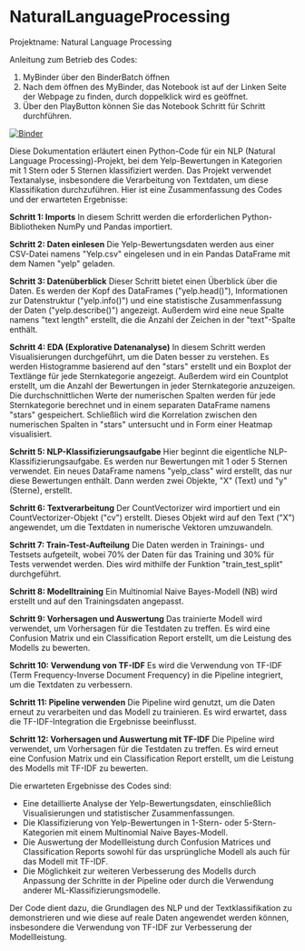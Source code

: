 # NaturalLanguageProcessing

Projektname: Natural Language Processing

Anleitung zum Betrieb des Codes:

1. MyBinder über den BinderBatch öffnen
2. Nach dem öffnen des MyBinder, das Notebook ist auf der Linken Seite der Webpage zu finden, durch doppelklick wird es geöffnet.
3. Über den PlayButton können Sie das Notebook Schritt für Schritt durchführen.
    
[![Binder](https://mybinder.org/badge_logo.svg)](https://mybinder.org/v2/gh/Phips91/NaturalLanguageProcessing.git/HEAD)


Diese Dokumentation erläutert einen Python-Code für ein NLP (Natural Language Processing)-Projekt, bei dem Yelp-Bewertungen in Kategorien mit 1 Stern oder 5 Sternen klassifiziert werden. Das Projekt verwendet Textanalyse, insbesondere die Verarbeitung von Textdaten, um diese Klassifikation durchzuführen. Hier ist eine Zusammenfassung des Codes und der erwarteten Ergebnisse:

**Schritt 1: Imports**
In diesem Schritt werden die erforderlichen Python-Bibliotheken NumPy und Pandas importiert.

**Schritt 2: Daten einlesen**
Die Yelp-Bewertungsdaten werden aus einer CSV-Datei namens "Yelp.csv" eingelesen und in ein Pandas DataFrame mit dem Namen "yelp" geladen.

**Schritt 3: Datenüberblick**
Dieser Schritt bietet einen Überblick über die Daten. Es werden der Kopf des DataFrames ("yelp.head()"), Informationen zur Datenstruktur ("yelp.info()") und eine statistische Zusammenfassung der Daten ("yelp.describe()") angezeigt. Außerdem wird eine neue Spalte namens "text length" erstellt, die die Anzahl der Zeichen in der "text"-Spalte enthält.

**Schritt 4: EDA (Explorative Datenanalyse)**
In diesem Schritt werden Visualisierungen durchgeführt, um die Daten besser zu verstehen. Es werden Histogramme basierend auf den "stars" erstellt und ein Boxplot der Textlänge für jede Sternkategorie angezeigt. Außerdem wird ein Countplot erstellt, um die Anzahl der Bewertungen in jeder Sternkategorie anzuzeigen. Die durchschnittlichen Werte der numerischen Spalten werden für jede Sternkategorie berechnet und in einem separaten DataFrame namens "stars" gespeichert. Schließlich wird die Korrelation zwischen den numerischen Spalten in "stars" untersucht und in Form einer Heatmap visualisiert.

**Schritt 5: NLP-Klassifizierungsaufgabe**
Hier beginnt die eigentliche NLP-Klassifizierungsaufgabe. Es werden nur Bewertungen mit 1 oder 5 Sternen verwendet. Ein neues DataFrame namens "yelp_class" wird erstellt, das nur diese Bewertungen enthält. Dann werden zwei Objekte, "X" (Text) und "y" (Sterne), erstellt.

**Schritt 6: Textverarbeitung**
Der CountVectorizer wird importiert und ein CountVectorizer-Objekt ("cv") erstellt. Dieses Objekt wird auf den Text ("X") angewendet, um die Textdaten in numerische Vektoren umzuwandeln.

**Schritt 7: Train-Test-Aufteilung**
Die Daten werden in Trainings- und Testsets aufgeteilt, wobei 70% der Daten für das Training und 30% für Tests verwendet werden. Dies wird mithilfe der Funktion "train_test_split" durchgeführt.

**Schritt 8: Modelltraining**
Ein Multinomial Naive Bayes-Modell (NB) wird erstellt und auf den Trainingsdaten angepasst.

**Schritt 9: Vorhersagen und Auswertung**
Das trainierte Modell wird verwendet, um Vorhersagen für die Testdaten zu treffen. Es wird eine Confusion Matrix und ein Classification Report erstellt, um die Leistung des Modells zu bewerten.

**Schritt 10: Verwendung von TF-IDF**
Es wird die Verwendung von TF-IDF (Term Frequency-Inverse Document Frequency) in die Pipeline integriert, um die Textdaten zu verbessern.

**Schritt 11: Pipeline verwenden**
Die Pipeline wird genutzt, um die Daten erneut zu verarbeiten und das Modell zu trainieren. Es wird erwartet, dass die TF-IDF-Integration die Ergebnisse beeinflusst.

**Schritt 12: Vorhersagen und Auswertung mit TF-IDF**
Die Pipeline wird verwendet, um Vorhersagen für die Testdaten zu treffen. Es wird erneut eine Confusion Matrix und ein Classification Report erstellt, um die Leistung des Modells mit TF-IDF zu bewerten.

Die erwarteten Ergebnisse des Codes sind:

- Eine detaillierte Analyse der Yelp-Bewertungsdaten, einschließlich Visualisierungen und statistischer Zusammenfassungen.
- Die Klassifizierung von Yelp-Bewertungen in 1-Stern- oder 5-Stern-Kategorien mit einem Multinomial Naive Bayes-Modell.
- Die Auswertung der Modellleistung durch Confusion Matrices und Classification Reports sowohl für das ursprüngliche Modell als auch für das Modell mit TF-IDF.
- Die Möglichkeit zur weiteren Verbesserung des Modells durch Anpassung der Schritte in der Pipeline oder durch die Verwendung anderer ML-Klassifizierungsmodelle.

Der Code dient dazu, die Grundlagen des NLP und der Textklassifikation zu demonstrieren und wie diese auf reale Daten angewendet werden können, insbesondere die Verwendung von TF-IDF zur Verbesserung der Modellleistung.
